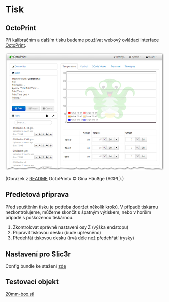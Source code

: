 Tisk
====

OctoPrint
---------

Při kalibračním a dalším tisku budeme používat webový 
ovládací interface [OctoPrint](http://octoprint.org).

![Náhled](../images/printing/octoprint.png)

(Obrázek z [README] OctoPrintu © Gina Häußge (AGPL).)

[README]: https://github.com/foosel/OctoPrint/blob/master/README.md

Předletová příprava
-------------------

Před spuštěním tisku je potřeba dodržet několik kroků. V případě tiskárnu 
nezkontrolujeme, můžeme skončit s špatným výtiskem, nebo v horším 
případě s poškozenou tiskárnou. 

1.  Zkontrolovat správné nastavení osy Z (výška endstopu)
2.  Připravit tiskovou desku (bude upřesněno)
3.  Předehřát tiskovou desku (trvá déle než předehřátí trysky)

Nastavení pro Slic3r
--------------------

Config bundle ke stažení [zde](../configs/printing/slic3r_config_bundle.ini)

Testovací objekt
-----------------

[20mm-box.stl](../stls/printing/20mm-box.stl)
